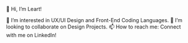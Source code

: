 👋 Hi, I’m Leart!

👀 I’m interested in UX/UI Design and Front-End Coding Languages.
💞️ I’m looking to collaborate on Design Projects.
📫 How to reach me: Connect with me on LinkedIn!

<!---
leartmaloku/leartmaloku is a ✨ special ✨ repository because its `README.md` (this file) appears on your GitHub profile.
You can click the Preview link to take a look at your changes.
--->
